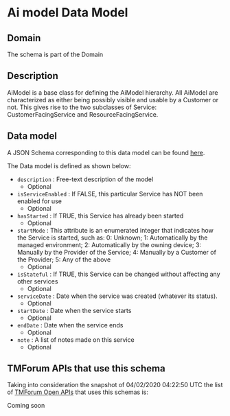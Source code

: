 # Ai model Data Model

## Domain

The  schema is part of the  Domain

## Description

AiModel is a base class for defining the AiModel hierarchy. All AiModel are characterized as either being possibly visible and usable by a Customer or not. This gives rise to the two subclasses of Service: CustomerFacingService and ResourceFacingService.

## Data model

A JSON Schema corresponding to this data model can be found
[here](https://github.com/tmforum-rand/schemas/blob/candidates/Common/AiModel.schema.json).

The Data model is defined as shown below:
- `description` : Free-text description of the model
  - Optional
- `isServiceEnabled` : If FALSE, this particular Service has NOT been enabled for use
  - Optional
- `hasStarted` : If TRUE, this Service has already been started
  - Optional
- `startMode` : This attribute is an enumerated integer that indicates how the Service is started, such as: 0: Unknown; 1: Automatically by the managed environment; 2: Automatically by the owning device; 3: Manually by the Provider of the Service; 4: Manually by a Customer of the Provider; 5: Any of the above
  - Optional
- `isStateful` : If TRUE, this Service can be changed without affecting any other services
  - Optional
- `serviceDate` : Date when the service was created (whatever its status).
  - Optional
- `startDate` : Date when the service starts
  - Optional
- `endDate` : Date when the service ends
  - Optional
- `note` : A list of notes made on this service
  - Optional




## TMForum APIs that use this schema

Taking into consideration the snapshot of 04/02/2020 04:22:50 UTC the list of [TMForum Open APIs](https://www.tmforum.org/open-apis/) that uses this schemas is:

Coming soon